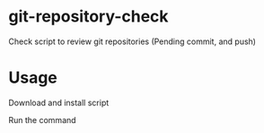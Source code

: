 # git-repository-check
Check script to review git repositories (Pending commit, and push)

# Usage

Download and install script



Run the command


